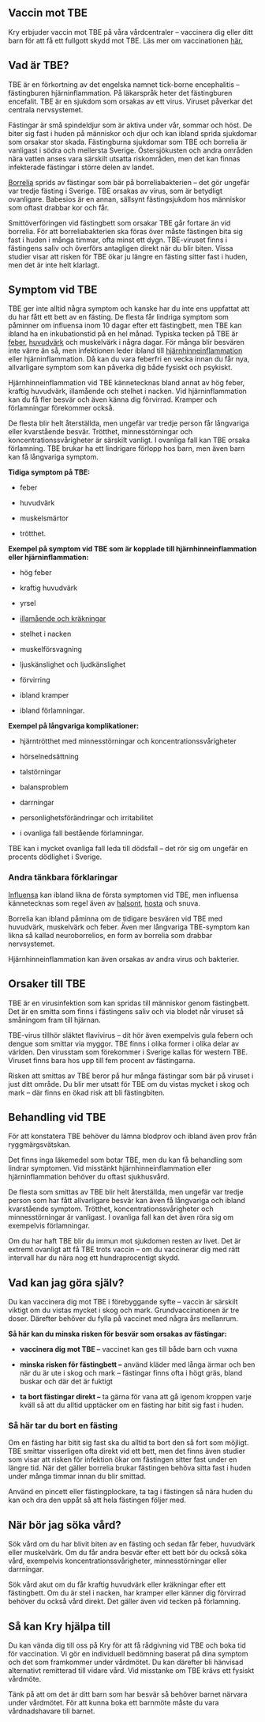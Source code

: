 Vaccin mot TBE
--------------

Kry erbjuder vaccin mot TBE på våra vårdcentraler – vaccinera dig eller ditt barn för att få ett fullgott skydd mot TBE. Läs mer om vaccinationen [här.](https://www.kry.se/vaccination/tbe/ "har")

Vad är TBE?
-----------

TBE är en förkortning av det engelska namnet tick-borne encephalitis – fästingburen hjärninflammation. På läkarspråk heter det fästingburen encefalit. TBE är en sjukdom som orsakas av ett virus. Viruset påverkar det centrala nervsystemet.

Fästingar är små spindeldjur som är aktiva under vår, sommar och höst. De biter sig fast i huden på människor och djur och kan ibland sprida sjukdomar som orsakar stor skada. Fästingburna sjukdomar som TBE och borrelia är vanligast i södra och mellersta Sverige. Östersjökusten och andra områden nära vatten anses vara särskilt utsatta riskområden, men det kan finnas infekterade fästingar i större delen av landet.

[Borrelia](https://www.kry.se/fakta/borrelia/ "borrelia") sprids av fästingar som bär på borreliabakterien – det gör ungefär var tredje fästing i Sverige. TBE orsakas av virus, som är betydligt ovanligare. Babesios är en annan, sällsynt fästingsjukdom hos människor som oftast drabbar kor och får.

Smittöverföringen vid fästingbett som orsakar TBE går fortare än vid borrelia. För att borreliabakterien ska föras över måste fästingen bita sig fast i huden i många timmar, ofta minst ett dygn. TBE-viruset finns i fästingens saliv och överförs antagligen direkt när du blir biten. Vissa studier visar att risken för TBE ökar ju längre en fästing sitter fast i huden, men det är inte helt klarlagt.

Symptom vid TBE
---------------

TBE ger inte alltid några symptom och kanske har du inte ens uppfattat att du har fått ett bett av en fästing. De flesta får lindriga symptom som påminner om influensa inom 10 dagar efter ett fästingbett, men TBE kan ibland ha en inkubationstid på en hel månad. Typiska tecken på TBE är [feber](https://www.kry.se/fakta/feber/ "feber"), [huvudvärk](https://www.kry.se/fakta/huvudvark/ "huvudvark") och muskelvärk i några dagar. För många blir besvären inte värre än så, men infektionen leder ibland till [hjärnhinneinflammation](https://www.kry.se/fakta/hjarnhinneinflammation/ "hjarnhinneinflammation") eller hjärninflammation. Då kan du vara feberfri en vecka innan du får nya, allvarligare symptom som kan påverka dig både fysiskt och psykiskt.

Hjärnhinneinflammation vid TBE kännetecknas bland annat av hög feber, kraftig huvudvärk, illamående och stelhet i nacken. Vid hjärninflammation kan du få fler besvär och även känna dig förvirrad. Kramper och förlamningar förekommer också.

De flesta blir helt återställda, men ungefär var tredje person får långvariga eller kvarstående besvär. Trötthet, minnesstörningar och koncentrationssvårigheter är särskilt vanligt. I ovanliga fall kan TBE orsaka förlamning. TBE brukar ha ett lindrigare förlopp hos barn, men även barn kan få långvariga symptom.

**Tidiga symptom på TBE:**

*   feber
    
*   huvudvärk
    
*   muskelsmärtor
    
*   trötthet.
    

**Exempel på symptom vid TBE som är kopplade till hjärnhinneinflammation eller hjärninflammation:**

*   hög feber
    
*   kraftig huvudvärk
    
*   yrsel
    
*   [illamående och kräkningar](https://www.kry.se/fakta/illamaende-och-krakningar/ "illamaende-och-krakningar")
    
*   stelhet i nacken
    
*   muskelförsvagning
    
*   ljuskänslighet och ljudkänslighet
    
*   förvirring
    
*   ibland kramper
    
*   ibland förlamningar.
    

**Exempel på långvariga komplikationer:**

*   hjärntrötthet med minnesstörningar och koncentrationssvårigheter
    
*   hörselnedsättning
    
*   talstörningar
    
*   balansproblem
    
*   darrningar
    
*   personlighetsförändringar och irritabilitet
    
*   i ovanliga fall bestående förlamningar.
    

TBE kan i mycket ovanliga fall leda till dödsfall – det rör sig om ungefär en procents dödlighet i Sverige.

### Andra tänkbara förklaringar

[Influensa](https://www.kry.se/fakta/influensa/ "influensa") kan ibland likna de första symptomen vid TBE, men influensa kännetecknas som regel även av [halsont](https://www.kry.se/fakta/ont-i-halsen/ "halsont"), [hosta](https://www.kry.se/fakta/hosta/ "hosta") och snuva.

Borrelia kan ibland påminna om de tidigare besvären vid TBE med huvudvärk, muskelvärk och feber. Även mer långvariga TBE-symptom kan likna så kallad neuroborrelios, en form av borrelia som drabbar nervsystemet.

Hjärnhinneinflammation kan även orsakas av andra virus och bakterier.

Orsaker till TBE
----------------

TBE är en virusinfektion som kan spridas till människor genom fästingbett. Det är en smitta som finns i fästingens saliv och via blodet når viruset så småningom fram till hjärnan.

TBE-virus tillhör släktet flavivirus – dit hör även exempelvis gula febern och dengue som smittar via myggor. TBE finns i olika former i olika delar av världen. Den virusstam som förekommer i Sverige kallas för western TBE. Viruset finns bara hos upp till fem procent av fästingarna.

Risken att smittas av TBE beror på hur många fästingar som bär på viruset i just ditt område. Du blir mer utsatt för TBE om du vistas mycket i skog och mark – där finns en ökad risk att bli fästingbiten.

Behandling vid TBE
------------------

För att konstatera TBE behöver du lämna blodprov och ibland även prov från ryggmärgsvätskan.

Det finns inga läkemedel som botar TBE, men du kan få behandling som lindrar symptomen. Vid misstänkt hjärnhinneinflammation eller hjärninflammation behöver du oftast sjukhusvård.

De flesta som smittas av TBE blir helt återställda, men ungefär var tredje person som har fått allvarligare besvär kan även få långvariga och ibland kvarstående symptom. Trötthet, koncentrationssvårigheter och minnesstörningar är vanligast. I ovanliga fall kan det även röra sig om exempelvis förlamningar.

Om du har haft TBE blir du immun mot sjukdomen resten av livet. Det är extremt ovanligt att få TBE trots vaccin – om du vaccinerar dig med rätt intervall har du nära nog ett hundraprocentigt skydd.

Vad kan jag göra själv?
-----------------------

Du kan vaccinera dig mot TBE i förebyggande syfte – vaccin är särskilt viktigt om du vistas mycket i skog och mark. Grundvaccinationen är tre doser. Därefter behöver du fylla på vaccinet med några års mellanrum.

**Så här kan du minska risken för besvär som orsakas av fästingar:**

*   **vaccinera dig mot TBE –** vaccinet kan ges till både barn och vuxna
    
*   **minska risken för fästingbett –** använd kläder med långa ärmar och ben när du är ute i skog och mark – fästingar finns ofta i högt gräs, bland buskar och där det är fuktigt
    
*   **ta bort fästingar direkt –** ta gärna för vana att gå igenom kroppen varje kväll så att du alltid upptäcker om en fästing har bitit sig fast i huden.
    

### Så här tar du bort en fästing

Om en fästing har bitit sig fast ska du alltid ta bort den så fort som möjligt. TBE smittar visserligen ofta direkt vid ett bett, men det finns även studier som visar att risken för infektion ökar om fästingen sitter fast under en längre tid. När det gäller borrelia brukar fästingen behöva sitta fast i huden under många timmar innan du blir smittad.

Använd en pincett eller fästingplockare, ta tag i fästingen så nära huden du kan och dra den uppåt så att hela fästingen följer med.

När bör jag söka vård?
----------------------

Sök vård om du har blivit biten av en fästing och sedan får feber, huvudvärk eller muskelvärk. Om du får andra besvär efter ett bett bör du också söka vård, exempelvis koncentrationssvårigheter, minnesstörningar eller darrningar.

Sök vård akut om du får kraftig huvudvärk eller kräkningar efter ett fästingbett. Om du är stel i nacken, har kramper eller känner dig förvirrad behöver du också vård direkt. Det gäller även vid tecken på förlamning.

Så kan Kry hjälpa till
----------------------

Du kan vända dig till oss på Kry för att få rådgivning vid TBE och boka tid för vaccination. Vi gör en individuell bedömning baserat på dina symptom och det som framkommer under vårdmötet. Du kan därefter bli hänvisad alternativt remitterad till vidare vård. Vid misstanke om TBE krävs ett fysiskt vårdmöte.

Tänk på att om det är ditt barn som har besvär så behöver barnet närvara under vårdmötet. För att kunna boka ett barnmöte måste du vara vårdnadshavare till barnet.